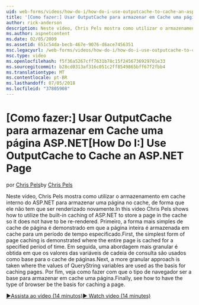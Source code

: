 ```yaml
---
uid: web-forms/videos/how-do-i/how-do-i-use-outputcache-to-cache-an-aspnet-page
title: '[Como fazer:] Usar OutputCache para armazenar em Cache uma página ASP.NET | Microsoft Docs'
author: rick-anderson
description: Neste vídeo, Chris Pels mostra como utilizar o armazenamento em cache interno do ASP.NET para armazenar uma página no cache, de forma que ele não tem que ser renderizado novamente. Primeiro, o...
ms.author: aspnetcontent
ms.date: 02/05/2009
ms.assetid: 651c54da-becb-467e-9076-d6ace7456351
msc.legacyurl: /web-forms/videos/how-do-i/how-do-i-use-outputcache-to-cache-an-aspnet-page
msc.type: video
ms.openlocfilehash: f5f36a5267cff7631b78c15f2456736929701e33
ms.sourcegitcommit: b28cd0313af316c051c2ff8549865bff67f2fbb4
ms.translationtype: MT
ms.contentlocale: pt-BR
ms.lasthandoff: 07/05/2018
ms.locfileid: "37805908"
---
```

<a name="how-do-i-use-outputcache-to-cache-an-aspnet-page"></a><span data-ttu-id="b9c20-104">[Como fazer:] Usar OutputCache para armazenar em Cache uma página ASP.NET</span><span class="sxs-lookup"><span data-stu-id="b9c20-104">[How Do I:] Use OutputCache to Cache an ASP.NET Page</span></span>
====================
<span data-ttu-id="b9c20-105">por [Chris Pels](https://twitter.com/chrispels)</span><span class="sxs-lookup"><span data-stu-id="b9c20-105">by [Chris Pels](https://twitter.com/chrispels)</span></span>

<span data-ttu-id="b9c20-106">Neste vídeo, Chris Pels mostra como utilizar o armazenamento em cache interno do ASP.NET para armazenar uma página no cache, de forma que ele não tem que ser renderizado novamente.</span><span class="sxs-lookup"><span data-stu-id="b9c20-106">In this video Chris Pels shows how to utilize the built-in caching of ASP.NET to store a page in the cache so it does not have to be re-rendered.</span></span> <span data-ttu-id="b9c20-107">Primeiro, a forma mais simples de cache de página é demonstrado em que a página inteira é armazenada em cache para um período de tempo especificado.</span><span class="sxs-lookup"><span data-stu-id="b9c20-107">First, the simplest form of page caching is demonstrated where the entire page is cached for a specified period of time.</span></span> <span data-ttu-id="b9c20-108">Em seguida, uma abordagem mais granular é obtida em que os valores das variáveis de cadeia de consulta são usados como base para o cache de páginas.</span><span class="sxs-lookup"><span data-stu-id="b9c20-108">Next, a more granular approach is taken where the values of QueryString variables are used as the basis for caching pages.</span></span> <span data-ttu-id="b9c20-109">Por fim, veja como fazer com que o tipo de navegador ser a base para armazenar em cache uma página.</span><span class="sxs-lookup"><span data-stu-id="b9c20-109">Finally, see how to have the type of browser be the basis for caching a page.</span></span>

[<span data-ttu-id="b9c20-110">&#9654;Assista ao vídeo (14 minutos)</span><span class="sxs-lookup"><span data-stu-id="b9c20-110">&#9654; Watch video (14 minutes)</span></span>](https://channel9.msdn.com/Blogs/ASP-NET-Site-Videos/how-do-i-use-outputcache-to-cache-an-aspnet-page)
